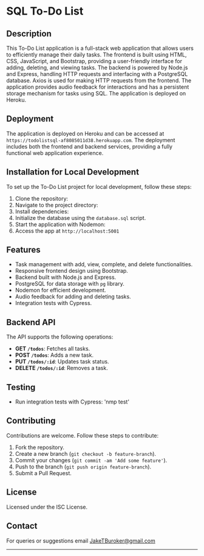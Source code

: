 # SQL To-Do List

## Description
This To-Do List application is a full-stack web application that allows users to efficiently manage their daily tasks. The frontend is built using HTML, CSS, JavaScript, and Bootstrap, providing a user-friendly interface for adding, deleting, and viewing tasks. The backend is powered by Node.js and Express, handling HTTP requests and interfacing with a PostgreSQL database. Axios is used for making HTTP requests from the frontend. The application provides audio feedback for interactions and has a persistent storage mechanism for tasks using SQL. The application is deployed on Heroku.

## Deployment
The application is deployed on Heroku and can be accessed at `https://todolistsql-af8085011d38.herokuapp.com`. The deployment includes both the frontend and backend services, providing a fully functional web application experience.

## Installation for Local Development
To set up the To-Do List project for local development, follow these steps:

1. Clone the repository:
2. Navigate to the project directory:
3. Install dependencies:
4. Initialize the database using the `database.sql` script.
5. Start the application with Nodemon:
6. Access the app at `http://localhost:5001`

## Features
- Task management with add, view, complete, and delete functionalities.
- Responsive frontend design using Bootstrap.
- Backend built with Node.js and Express.
- PostgreSQL for data storage with `pg` library.
- Nodemon for efficient development.
- Audio feedback for adding and deleting tasks.
- Integration tests with Cypress.

## Backend API
The API supports the following operations:

- **GET `/todos`**: Fetches all tasks.
- **POST `/todos`**: Adds a new task.
- **PUT `/todos/:id`**: Updates task status.
- **DELETE `/todos/:id`**: Removes a task.

## Testing
- Run integration tests with Cypress: 'nmp test'


## Contributing
Contributions are welcome. Follow these steps to contribute:

1. Fork the repository.
2. Create a new branch (`git checkout -b feature-branch`).
3. Commit your changes (`git commit -am 'Add some feature'`).
4. Push to the branch (`git push origin feature-branch`).
5. Submit a Pull Request.

## License
Licensed under the ISC License.

## Contact
For queries or suggestions email JakeTBuroker@gmail.com

---
